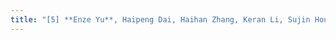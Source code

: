 ```yaml
---
title: "[5] **Enze Yu**, Haipeng Dai, Haihan Zhang, Keran Li, Sujin Hou, Ruiben Zhou, Zhenzhe Zheng, Jun Zhao, Guihai Chen，Prototype-based collaborative learning in UAV-assisted edge computing networks，Software: Practice and Experience (SPE)，2024."
---
```


